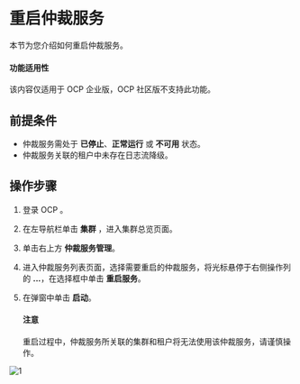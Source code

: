 # 重启仲裁服务

本节为您介绍如何重启仲裁服务。

<main id="notice" type='notice'>
<h4>功能适用性</h4>
<p>该内容仅适用于 OCP 企业版，OCP 社区版不支持此功能。</p>
</main>

## 前提条件

* 仲裁服务需处于 **已停止**、**正常运行** 或 **不可用** 状态。
* 仲裁服务关联的租户中未存在日志流降级。

## 操作步骤

1. 登录 OCP 。

2. 在左导航栏单击 **集群** ，进入集群总览页面。

3. 单击右上方 **仲裁服务管理**。

4. 进入仲裁服务列表页面，选择需要重启的仲裁服务，将光标悬停于右侧操作列的 **...**，在选择框中单击 **重启服务**。

5. 在弹窗中单击 **启动**。

    <main id="notice" type='notice'>
    <h4>注意</h4>
    <p>重启过程中，仲裁服务所关联的集群和租户将无法使用该仲裁服务，请谨慎操作。</p>
    </main>

![1](https://obbusiness-private.oss-cn-shanghai.aliyuncs.com/doc/img/ocp/422/%E9%87%8D%E5%90%AF%E4%BB%B2%E8%A3%81%E6%9C%8D%E5%8A%A1.png)
